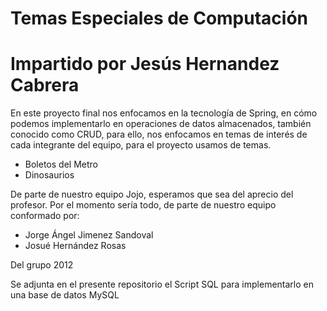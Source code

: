 # Temas Especiales de Computación
# Impartido por Jesús Hernandez Cabrera
En este proyecto final nos enfocamos en la tecnología de Spring, en cómo podemos implementarlo en operaciones de datos almacenados,
también conocido como CRUD, para ello, nos enfocamos en temas de interés de cada integrante del equipo, para el proyecto usamos de temas.

- Boletos del Metro
- Dinosaurios

De parte de nuestro equipo Jojo, esperamos que sea del aprecio del profesor.
Por el momento sería todo, de parte de nuestro equipo conformado por:

- Jorge Ángel Jimenez Sandoval
- Josué Hernández Rosas

Del grupo 2012

Se adjunta en el presente repositorio el Script SQL para implementarlo en una base de datos MySQL
